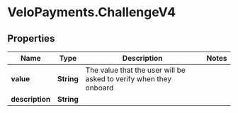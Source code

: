 # VeloPayments.ChallengeV4

## Properties

Name | Type | Description | Notes
------------ | ------------- | ------------- | -------------
**value** | **String** | The value that the user will be asked to verify when they onboard | 
**description** | **String** |  | 


